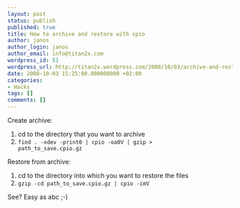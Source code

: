```yaml
---
layout: post
status: publish
published: true
title: How to archive and restore with cpio
author: janos
author_login: janos
author_email: info@titan2x.com
wordpress_id: 51
wordpress_url: http://titan2x.wordpress.com/2008/10/03/archive-and-restore-with-cpio/
date: 2008-10-03 15:25:00.000000000 +02:00
categories:
- Hacks
tags: []
comments: []
---
```

Create archive:
1. cd to the directory that you want to archive
2. <code>find . -xdev -print0 | cpio -oa0V | gzip &gt; path_to_save.cpio.gz</code>

Restore from archive:
1. cd to the directory into which you want to restore the files
2. <code>gzip -cd path_to_save.cpio.gz | cpio -imV</code>

See? Easy as abc ;-)
